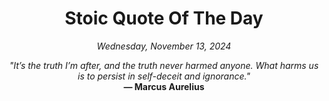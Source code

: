 <h1 align="center">Stoic Quote Of The Day</h1>

<p align="center"><em>Wednesday, November 13, 2024</em></p>

<p align="center">
  <em>"It’s the truth I’m after, and the truth never harmed anyone. What harms us is to persist in self-deceit and ignorance."</em><br>
  <strong>— Marcus Aurelius</strong>
</p>

